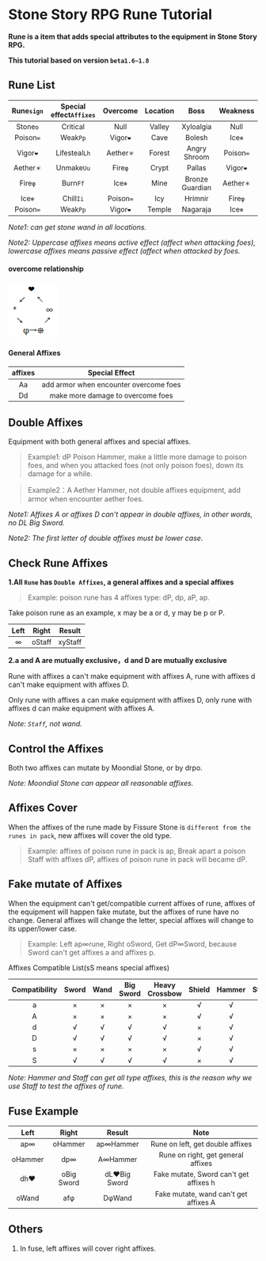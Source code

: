 # Stone Story RPG Rune Tutorial
**Rune is a item that adds special attributes to the equipment in Stone Story RPG.**

**This tutorial based on version `beta1.6~1.8`**


## Rune List
Rune`sign` | Special effect`Affixes` | Overcome | Location | Boss | Weakness
:-: | :-: | :-: | :-: | :-: | :-:
Stone`o` | Critical | Null | Valley | Xyloalgia | Null
Poison`∞` | Weak`Pp` | Vigor`❤` | Cave | Bolesh | Ice`❄`
Vigor`❤` | Lifesteal`Lh` | Aether`＊` | Forest | Angry Shroom | Poison`∞`
Aether`＊` | Unmake`Uu` | Fire`φ` | Crypt | Pallas | Vigor`❤`
Fire`φ` | Burn`Ff` | Ice`❄` | Mine | Bronze Guardian | Aether`＊`
Ice`❄` | Chill`Ii` | Poison`∞` | Icy | Hrímnir | Fire`φ`
Poison`∞` | Weak`Pp` | Vigor`❤` | Temple | Nagaraja | Ice`❄`

*Note1: can get stone wand in all locations.*

*Note2: Uppercase affixes means active effect (affect when attacking foes), lowercase affixes means passive effect (affect when attacked by foes.*

#### overcome relationship
![克制关系](https://github.com/Tomotopieces/runestone-in-ssrpg/blob/master/%E5%B1%9E%E6%80%A7%E5%85%8B%E5%88%B6%E5%85%B3%E7%B3%BB.png "克制关系")

#### General Affixes
affixes | Special Effect
:-: | :-:
Aa | add armor when encounter overcome foes
Dd | make more damage to overcome foes



## Double Affixes
Equipment with both general affixes and special affixes.
> Example1: dP Poison Hammer, make a little more damage to poison foes, and when you attacked foes (not only poison foes), down its damage for a while.

> Example2：A Aether Hammer, not double affixes equipment, add armor when encounter aether foes.

*Note1: Affixes A or affixes D can't appear in double affixes, in other words, no DL Big Sword.*

*Note2: The first letter of double affixes must be lower case.*


## Check Rune Affixes
**1.All `Rune` has `Double Affixes`, a general affixes and a special affixes**

> Example: poison rune has 4 affixes type: dP, dp, aP, ap.

Take poison rune as an example, x may be a or d, y may be p or P.

Left | Right | Result
:-: | :-: | :-:
∞ | oStaff | xyStaff

**2.a and A are mutually exclusive，d and D are mutually exclusive**

Rune with affixes a can't make equipment with affixes A, rune with affixes d can't make equipment with affixes D.

Only rune with affixes a can make equipment with affixes D, only rune with affixes d can make equipment with affixes A.

*Note: `Staff`, not wand.*

## Control the Affixes
Both two affixes can mutate by Moondial Stone, or by drpo.

*Note: Moondial Stone can appear all reasonable affixes.*

## Affixes Cover
When the affixes of the rune made by Fissure Stone is `different from the runes in pack`, new affixes will cover the old type.
> Example: affixes of poison rune in pack is ap, Break apart a poison Staff with affixes dP, affixes of poison rune in pack will became dP.

## Fake mutate of Affixes
When the equipment can't get/compatible current affixes of rune, affixes of the equipment will happen fake mutate, but the affixes of rune have no change.
General affixes will change the letter, special affixes will change to its upper/lower case.
> Example: Left ap∞rune, Right oSword, Get dP∞Sword, because Sword can't get affixes a and affixes p.

Affixes Compatible List(sS means special affixes)

Compatibility | Sword | Wand | Big Sword | Heavy Crossbow | Shield | Hammer | Staff
:-: | :-: | :-: | :-: | :-: | :-: | :-: | :-:
a | × | × | × | × | √ | √ | √
A | × | × | × | × | √ | √ | √
d | √ | √ | √ | √ | × | √ | √
D | √ | √ | √ | √ | × | √ | √
s | × | × | × | × | √ | √ | √
S | √ | √ | √ | √ | × | √ | √

*Note: Hammer and Staff can get all type affixes, this is the reason why we use Staff to test the affixes of rune.*

## Fuse Example
Left | Right | Result | Note
:-: | :-: | :-: | :-:
ap∞ | oHammer | ap∞Hammer | Rune on left, get double affixes
oHammer | dp∞ | A∞Hammer | Rune on right, get general affixes
dh❤ | oBig Sword | dL❤Big Sword | Fake mutate, Sword can't get affixes h
oWand | afφ | DφWand | Fake mutate, wand can't get affixes A

## Others
1. In fuse, left affixes will cover right affixes.
